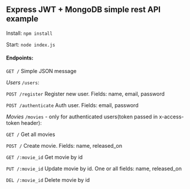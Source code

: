 ## Express JWT + MongoDB simple rest API example

Install: `npm install`

Start: `node index.js`

#### Endpoints:

`GET /` Simple JSON message

*Users* `/users`:

`POST /register` Register new user. Fields: name, email, password

`POST /authenticate` Auth user. Fields: email, password

*Movies* `/movies` - only for authenticated users(token passed in x-access-token header):

`GET /` Get all movies

`POST /` Create movie. Fields: name, released_on

`GET /:movie_id` Get movie by id

`PUT /:movie_id` Update movie by id. One or all fields: name, released_on

`DEL /:movie_id` Delete movie by id
